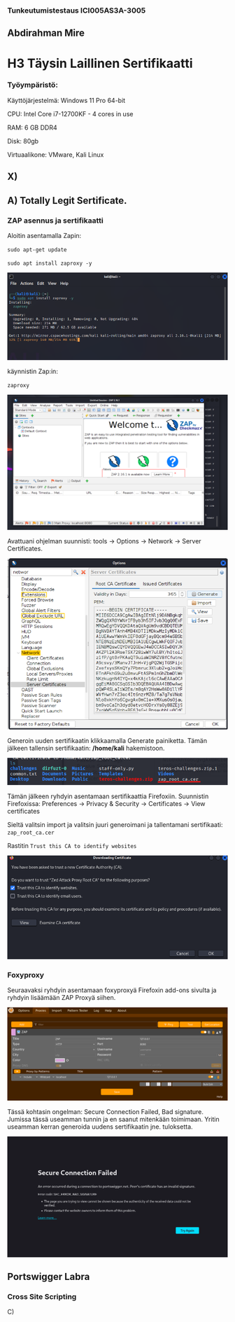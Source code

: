 ### Tunkeutumistestaus ICI005AS3A-3005

## Abdirahman Mire

# H3 Täysin Laillinen Sertifikaatti

### Työympäristö:

Käyttöjärjestelmä: Windows 11 Pro 64-bit

CPU: Intel Core i7-12700KF - 4 cores in use

RAM: 6 GB DDR4

Disk: 80gb

Virtuaalikone: VMware, Kali Linux
## X)

## A) Totally Legit Sertificate.

### ZAP asennus ja sertifikaatti

Aloitin asentamalla Zapin: 

`sudo apt-get update`

`sudo apt install zaproxy -y`

![kuva1](/H3/kuvat/kuvat/kuva1.png)

käynnistin Zap:in:

`zaproxy`

![kuva1](/H3/kuvat/kuvat/kuva2.png)

Avattuani ohjelman suunnisti: tools -> Options -> Network -> Server Certificates.

![kuva1](/H3/kuvat/kuvat/kuva3.png)

Generoin uuden sertifikaatin klikkaamalla Generate painiketta. Tämän jälkeen tallensin sertifikaatin: **/home/kali** hakemistoon.

![kuva1](/H3/kuvat/kuvat/kuva4.png)

Tämän jälkeen ryhdyin asentamaan sertifikaattia Firefoxiin. Suunnistin Firefoxissa: Preferences -> Privacy & Security -> Certificates -> View certificates

Sieltä valitsin import ja valitsin juuri generoimani ja tallentamani sertifikaati: `zap_root_ca.cer`

Rastitin `Trust this CA to identify websites`

![kuva1](/H3/kuvat/kuvat/kuva5.png)

### Foxyproxy

Seuraavaksi ryhdyin asentamaan foxyproxyä Firefoxin add-ons sivulta ja ryhdyin lisäämään ZAP Proxyä siihen.

![kuva1](/H3/kuvat/kuvat/kuva6.png)

Tässä kohtasin ongelman: Secure Connection Failed, Bad signature. Jumissa tässä useamman tunnin ja en saanut mitenkään toimimaan. Yritin useamman kerran generoida uudens sertifikaatin jne. tuloksetta.

![kuva1](/H3/kuvat/kuvat/kuva7.png)


## Portswigger Labra

### Cross Site Scripting

C) 








